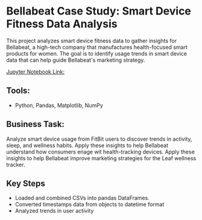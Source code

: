 # Bellabeat Case Study: Smart Device Fitness Data Analysis

This project analyzes smart device fitness data to gather insights for Bellabeat, a high-tech company that manufactures health-focused smart products for women. The goal is to identify usage trends in smart device data that can help guide Bellabeat's marketing strategy. 

[Jupyter Notebook Link:](https://www.kaggle.com/code/danijia/bellabeat-case-study)

## Tools: 
- Python, Pandas, Matplotlib, NumPy

## Business Task:
Analyze smart device usage from FitBit users to discover trends in activity, sleep, and wellness habits. Apply these insights to help Bellabeat understand how consumers enage wit health-tracking devices. Apply these insights to help Bellabeat improve marketing strategies for the Leaf wellness tracker.

## Key Steps
- Loaded and combined CSVs into pandas DataFrames.
- Converted timestamps data from objects to datetime format
- Analyzed trends in user activity
